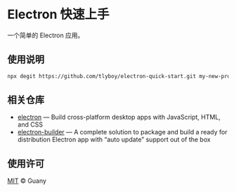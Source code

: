 # Electron 快速上手

一个简单的 Electron 应用。

## 使用说明

```bash
npx degit https://github.com/tlyboy/electron-quick-start.git my-new-project
```

## 相关仓库

- [electron](https://github.com/electron/electron) — Build cross-platform desktop apps with JavaScript, HTML, and CSS
- [electron-builder](https://github.com/electron-userland/electron-builder) — A complete solution to package and build a ready for distribution Electron app with “auto update” support out of the box

## 使用许可

[MIT](https://opensource.org/licenses/MIT) © Guany
